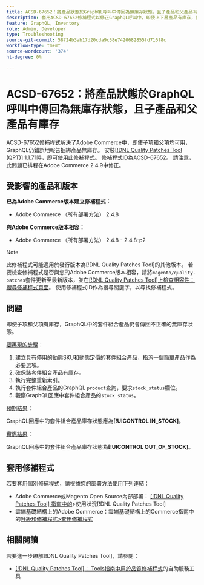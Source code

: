 ```yaml
---
title: ACSD-67652：將產品狀態於GraphQL呼叫中傳回為無庫存狀態，且子產品和父產品有庫存
description: 套用ACSD-67652修補程式以修正GraphQL呼叫中，即使上下層產品有庫存，套件產品狀態仍會傳回為無庫存的Adobe Commerce問題。
feature: GraphQL, Inventory
role: Admin, Developer
type: Troubleshooting
source-git-commit: 58724b3ab17d20cda9c58e7420682855fd716f8c
workflow-type: tm+mt
source-wordcount: '374'
ht-degree: 0%

---
```



# ACSD-67652：將產品狀態於GraphQL呼叫中傳回為無庫存狀態，且子產品和父產品有庫存

ACSD-67652修補程式解決了Adobe Commerce中，即使子項和父項均可用，GraphQL仍錯誤地報告捆綁產品無庫存。 安裝[[!DNL Quality Patches Tool (QPT)]](/help/tools/quality-patches-tool/quality-patches-tool-to-self-serve-quality-patches.md) 1.1.71時，即可使用此修補程式。 修補程式ID為ACSD-67652。 請注意，此問題已排程在Adobe Commerce 2.4.9中修正。

## 受影響的產品和版本

**已為Adobe Commerce版本建立修補程式：**

* Adobe Commerce （所有部署方法） 2.4.8

**與Adobe Commerce版本相容：**

* Adobe Commerce （所有部署方法） 2.4.8 - 2.4.8-p2

>[!NOTE]
>
>此修補程式可能適用於發行版本為[!DNL Quality Patches Tool]的其他版本。 若要檢查修補程式是否與您的Adobe Commerce版本相容，請將`magento/quality-patches`套件更新至最新版本，並在[[!DNL Quality Patches Tool]上檢查相容性：搜尋修補程式頁面](https://experienceleague.adobe.com/tools/commerce-quality-patches/index.html?lang=zh-Hant)。 使用修補程式ID作為搜尋關鍵字，以尋找修補程式。

## 問題

即使子項和父項有庫存，GraphQL中的套件組合產品仍會傳回不正確的無庫存狀態。

<u>要再現的步驟</u>：

1. 建立具有停用的動態SKU和動態定價的套件組合產品，指派一個簡單產品作為必要選項。
1. 確保該套件組合產品有庫存。
1. 執行完整重新索引。
1. 執行套件組合產品的GraphQL `product`查詢，要求`stock_status`欄位。
1. 觀察GraphQL回應中套件組合產品的`stock_status`。


<u>預期結果</u>：

GraphQL回應中的套件組合產品庫存狀態應為&#x200B;**[!UICONTROL IN_STOCK]**。

<u>實際結果</u>：

GraphQL回應中的套件組合產品庫存狀態為&#x200B;**[!UICONTROL OUT_OF_STOCK]**。


## 套用修補程式

若要套用個別修補程式，請根據您的部署方法使用下列連結：

* Adobe Commerce或Magento Open Source內部部署： [[!DNL Quality Patches Tool] 指南中的](/help/tools/quality-patches-tool/usage.md)>使用狀況[!DNL Quality Patches Tool]
* 雲端基礎結構上的Adobe Commerce：雲端基礎結構上的Commerce指南中的[升級和修補程式>套用修補程式](https://experienceleague.adobe.com/docs/commerce-cloud-service/user-guide/develop/upgrade/apply-patches.html?lang=zh-Hant)

## 相關閱讀

若要進一步瞭解[!DNL Quality Patches Tool]，請參閱：

* [[!DNL Quality Patches Tool]： Tools指南中用於品質修補程式](/help/tools/quality-patches-tool/quality-patches-tool-to-self-serve-quality-patches.md)的自助服務工具
